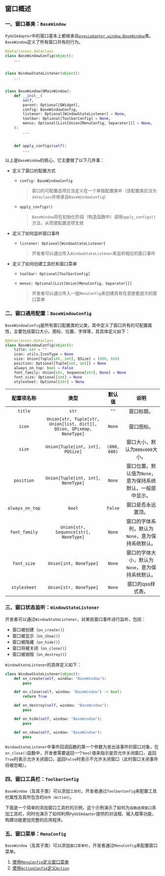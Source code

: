 ## 窗口概述

### 一、窗口基类：`BaseWindow`

`PyGUIAdapter`中的窗口基本上都继承自[`pyguiadapter.window.BaseWindow`]()类。`BaseWindow`定义了所有窗口共有的行为。

```python
@dataclasses.dataclass
class BaseWindowConfig(object):
    ...


class WindowStateListener(object):
    ...


class BaseWindow(QMainWindow):
    def __init__(
        self,
        parent: Optional[QWidget],
        config: BaseWindowConfig,
        listener: Optional[WindowStateListener] = None,
        toolbar: Optional[ToolbarConfig] = None,
        menus: Optional[List[Union[MenuConfig, Separator]]] = None,
    ):
        ...

        
    def apply_configs(self):
        ...
```

以上是`BaseWindow`的核心，它主要做了以下几件事：

- 定义了窗口的配置方式

  - `config: BaseWindowConfig`

    > 窗口的可配置选项应当定义在一个单独配置类中（该配置类应当为`dataclass`并继承自`BaseWindowConfig`）

  - `apply_configs()`

    > `BaseWindow`将在初始化阶段（构造函数中）调用`apply_configs()`方法，从而使配置选项生效

- 定义了如何监听窗口事件

  - `listener: Optional[WindowStateListener]`

    > 开发者可以通过传入`WindowStateListener`来监听相应的窗口事件

- 定义了如何创建工具栏和窗口菜单

  - `toolbar: Optional[ToolbarConfig]`

  - `menus: Optional[List[Union[MenuConfig, Separator]]]`

    > 开发者可以通过传入一组`MenuConfig`来创建具有任意嵌套层次的窗口菜单



### 二、窗口通用配置：`BaseWindowConfig`

`BaseWindowConfig`是所有窗口配置类的父类，其中定义了窗口共有的可配置属性，主要包括窗口大小、图标、位置、字体等，其具体定义如下：

```python
@dataclasses.dataclass
class BaseWindowConfig(object):
    title: str = ""
    icon: utils.IconType = None
    size: Union[Tuple[int, int], QSize] = (800, 600)
    position: Optional[Tuple[int, int]] = None
    always_on_top: bool = False
    font_family: Union[str, Sequence[str], None] = None
    font_size: Optional[int] = None
    stylesheet: Optional[str] = None
```

|   配置项名称    |                             类型                             |    默认值    |                            说明                            |
| :-------------: | :----------------------------------------------------------: | :----------: | :--------------------------------------------------------: |
|     `title`     |                            `str`                             |     `""`     |                         窗口标题。                         |
|     `icon`      | `Union[str, Tuple[str, Union[list, dict]], QIcon, QPixmap, NoneType]` |    `None`    |                         窗口图标。                         |
|     `size`      |               `Union[Tuple[int, int], PQSize]`               | `(800, 600)` |              窗口大小，默认为`800x600`大小。               |
|   `position`    |              `Union[Tuple[int, int], NoneType]`              |    `None`    | 窗口位置。默认值为`None`，意为保持系统默认，一般居中显示。 |
| `always_on_top` |                            `bool`                            |   `False`    |                     窗口是否永远置顶。                     |
|  `font_family`  |            `Union[str, Sequence[str], NoneType]`             |    `None`    |      窗口的字体系列，默认为`None`，意为保持系统默认。      |
|   `font_size`   |                    `Union[int, NoneType]`                    |    `None`    |      窗口的字体大小，默认为`None`，意为保持系统默认。      |
|  `stylesheet`   |                    `Union[str, NoneType]`                    |    `None`    |                     窗口的qss样式表。                      |



### 三、窗口状态监听：`WindowStateListener`

开发者可以通过`WindowStateListener`，对某些窗口事件进行监听，包括：

- 窗口被创建（`on_create()`）
- 窗口被显示（`on_show()`）
- 窗口被隐藏（`on_hide()`）
- 窗口将被关闭（`on_close()`）
- 窗口被销毁（`on_destroy()`）

`WindowStateListener`的具体定义如下：

```python
class WindowStateListener(object):
    def on_create(self, window: "BaseWindow"):
        pass

    def on_close(self, window: "BaseWindow") -> bool:
        return True

    def on_destroy(self, window: "BaseWindow"):
        pass

    def on_hide(self, window: "BaseWindow"):
        pass

    def on_show(self, window: "BaseWindow"):
        pass

```

`WindowStateListener`中事件回调函数的第一个参数为发出该事件的窗口对象，在`on_close()`函数中，开发者需要返回一个`bool`值来指示是否允许关闭窗口，返回`True`时表示允许关闭窗口，返回`False`时表示不允许关闭窗口（此时窗口关闭事件将被忽略）。



### 四、窗口工具栏：`ToolbarConfig`

`BaseWindow`（及其子类）可以添加`工具栏`，开发者通过`ToolbarConfig`来配置工具栏属性及其所包含的`动作（Action）`。

下面是一个简单的添加窗口工具栏的示例，这个示例演示了如何为`函数选择窗口`添加工具栏，同时也演示了如何利用`PyGUIAdapter`提供的对话框、输入框等功能，构建功能更加完整的应用程序。



### 五、窗口菜单：`MenuConfig`

`BaseWindow`（及其子类）可以添加`窗口菜单栏`，开发者通过`MenuConfig`来配置窗口菜单。

1. [使用`MenuConfig`定义窗口菜单](windows/menu.md)
2. [使用`ActionConfig`定义`Action`](windows/action.md)